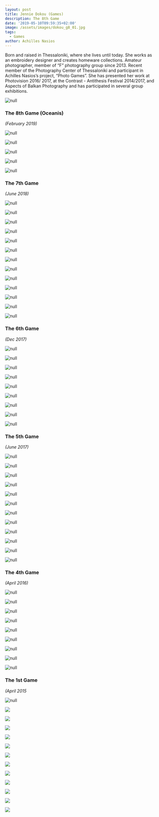 ```yaml
---
layout: post
title: Jennie Dokou (Games)
description: The 8th Game
date: '2019-05-10T09:59:35+02:00'
image: /assets/images/dokou_g8_01.jpg
tags:
  - Games
author: Achilles Nasios
---
```

Born and raised in Thessaloniki, where she lives until today. She works as an embroidery designer and creates homeware collections. Amateur photographer, member of “F” photography group since 2013. Recent member of the Photography Center of Thessaloniki and participant in Achilles Nasios’s project, “Photo Games”. She has presented her work at Photovision 2016/ 2017, at the Contrast - Antithesis Festival 2014/2017, and Aspects of Balkan Photography and has participated in several group exhibitions.

![null](/assets/images/dokou_g8_pres.jpg#full)

### The 8th Game (Oceanis)

_(February 2019)_

![null](/assets/images/dokou_g8_01.jpg)

![null](/assets/images/dokou_g8_02.jpg)

![null](/assets/images/dokou_g8_03.jpg)

![null](/assets/images/dokou_g8_04.jpg)

![null](/assets/images/dokou_g8_05.jpg)

### The 7th Game

_(June 2018)_

![null](/assets/images/nasiosa_g7_01.jpg)

![null](/assets/images/nasiosa_g7_02.jpg)

![null](/assets/images/nasiosa_g7_03.jpg)

![null](/assets/images/nasiosa_g7_04.jpg)

![null](/assets/images/nasiosa_g7_05.jpg)

![null](/assets/images/nasiosa_g7_06.jpg)

![null](/assets/images/nasiosa_g7_07.jpg)

![null](/assets/images/nasiosa_g7_08.jpg)

![null](/assets/images/nasiosa_g7_09.jpg)

![null](/assets/images/nasiosa_g7_10.jpg)

![null](/assets/images/nasiosa_g7_11.jpg)

![null](/assets/images/nasiosa_g7_12.jpg)

![null](/assets/images/nasios06-presentation.jpg#full)

### The 6th Game

_(Dec 2017)_

![null](/assets/images/nasios06.1.jpg)

![null](/assets/images/nasios06.2.jpg)

![null](/assets/images/nasios06.3.jpg)

![null](/assets/images/nasios06.4.jpg)

![null](/assets/images/nasios06.5.jpg)

![null](/assets/images/nasios06.7.jpg)

![null](/assets/images/nasios06.8.jpg)

![null](/assets/images/nasios06.9.jpg)

![null](/assets/images/nasios-g06parousiasi.jpg)

### The 5th Game

_(June 2017)_

![null](/assets/images/nasios05.1.jpg)

![null](/assets/images/nasios05.10.jpg)

![null](/assets/images/nasios05.11.jpg)

![null](/assets/images/nasios05.2.jpg)

![null](/assets/images/nasios05.3.jpg)

![null](/assets/images/nasios05.4.jpg)

![null](/assets/images/nasios05.5.jpg)

![null](/assets/images/nasios05.6.jpg)

![null](/assets/images/nasios05.7.jpg)

![null](/assets/images/nasios05.8.jpg)

![null](/assets/images/nasios05.9.jpg)

![null](/assets/images/nasios04.-presentationweb.jpg#full)

### The 4th Game

_(April 2016)_

![null](/assets/images/nasios04.1.jpg)

![null](/assets/images/nasios04.2.jpg)

![null](/assets/images/nasios04.3.jpg)

![null](/assets/images/nasios04.4.jpg)

![null](/assets/images/nasios04.5.jpg)

![null](/assets/images/nasios04.6.jpg)

![null](/assets/images/nasios04.7.jpg)

![null](/assets/images/nasios04.8.jpg)

![null](/assets/images/nasios01.-presentationweb.jpg)

### The 1st Game

_(April 2015_

![null](/assets/images/nasios01.1.jpg)

![](/assets/images/nasios01.2.jpg)

![](/assets/images/nasios01.3.jpg)

![](/assets/images/nasios01.4.jpg)

![](/assets/images/nasios01.5.jpg)

![](/assets/images/nasios01.6.jpg)

![](/assets/images/nasios01.7.jpg)

![](/assets/images/nasios01.8.jpg)

![](/assets/images/nasios01.9.jpg)

![](/assets/images/nasios01.10.jpg)

![](/assets/images/nasios01.11.jpg)

![](/assets/images/nasios01.12.jpg)

![](/assets/images/nasios01.13.jpg)

